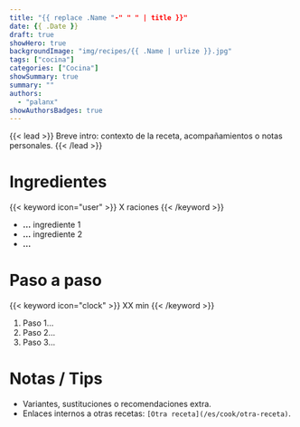 ```yaml
---
title: "{{ replace .Name "-" " " | title }}"
date: {{ .Date }}
draft: true
showHero: true
backgroundImage: "img/recipes/{{ .Name | urlize }}.jpg"
tags: ["cocina"]
categories: ["Cocina"]
showSummary: true
summary: ""
authors:
  - "palanx"
showAuthorsBadges: true
---
```


{{< lead >}}
Breve intro: contexto de la receta, acompañamientos o notas personales.
{{< /lead >}}

# Ingredientes
{{< keyword icon="user" >}} X raciones {{< /keyword >}}
* **…** ingrediente 1
* **…** ingrediente 2
* **…**

# Paso a paso
{{< keyword icon="clock" >}} XX min {{< /keyword >}}
1. Paso 1…
2. Paso 2…
3. Paso 3…

# Notas / Tips
- Variantes, sustituciones o recomendaciones extra.
- Enlaces internos a otras recetas: `[Otra receta](/es/cook/otra-receta)`.
